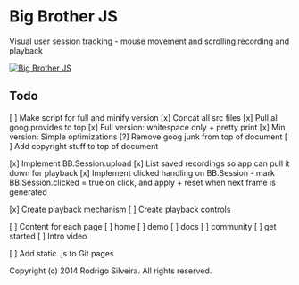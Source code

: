 Big Brother JS
==============

Visual user session tracking - mouse movement and scrolling recording and playback

[![Big Brother JS](https://img.youtube.com/vi/6-hdc5aUHcI/0.jpg)](https://www.youtube.com/watch?v=6-hdc5aUHcI)


Todo
----

[ ] Make script for full and minify version
  [x] Concat all src files
  [x] Pull all goog.provides to top
  [x] Full version: whitespace only + pretty print
  [x] Min version: Simple optimizations
  [?] Remove goog junk from top of document
  [ ] Add copyright stuff to top of document

[x] Implement BB.Session.upload
[x] List saved recordings so app can pull it down for playback
[x] Implement clicked handling on BB.Session - mark BB.Session.clicked = true on click, and apply + reset when next frame is generated

[x] Create playback mechanism
[ ] Create playback controls

[ ] Content for each page
  [ ] home
  [ ] demo
  [ ] docs
  [ ] community
  [ ] get started
[ ] Intro video

[ ] Add static .js to Git pages

Copyright (c) 2014 Rodrigo Silveira. All rights reserved.

